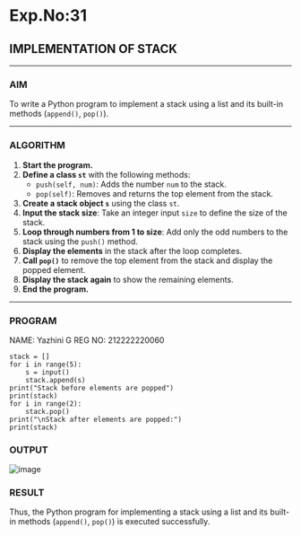 # Exp.No:31  
## IMPLEMENTATION OF STACK

---

### AIM  
To write a Python program to implement a stack using a list and its built-in methods (`append()`, `pop()`).

---

### ALGORITHM

1. **Start the program.**
2. **Define a class `st`** with the following methods:
   - `push(self, num)`: Adds the number `num` to the stack.
   - `pop(self)`: Removes and returns the top element from the stack.
3. **Create a stack object `s`** using the class `st`.
4. **Input the stack size**: Take an integer input `size` to define the size of the stack.
5. **Loop through numbers from 1 to size**: Add only the odd numbers to the stack using the `push()` method.
6. **Display the elements** in the stack after the loop completes.
7. **Call `pop()`** to remove the top element from the stack and display the popped element.
8. **Display the stack again** to show the remaining elements.
9. **End the program.**

---

### PROGRAM
NAME: Yazhini G
REG NO: 212222220060

```
stack = []
for i in range(5):
    s = input()
    stack.append(s)
print("Stack before elements are popped")
print(stack)
for i in range(2):
    stack.pop()
print("\nStack after elements are popped:")
print(stack)
```
### OUTPUT

![image](https://github.com/user-attachments/assets/9aace2a8-69e6-4fda-a93b-a42cfbdd6c80)

### RESULT

Thus, the Python program for implementing a stack using a list and its built-in methods (`append()`, `pop()`) is executed successfully.
